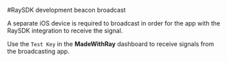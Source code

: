 #RaySDK development beacon broadcast

A separate iOS device is required to broadcast in order for the app with the RaySDK integration to receive the signal.

Use the `Test Key` in the **MadeWithRay** dashboard to receive signals from the broadcasting app.